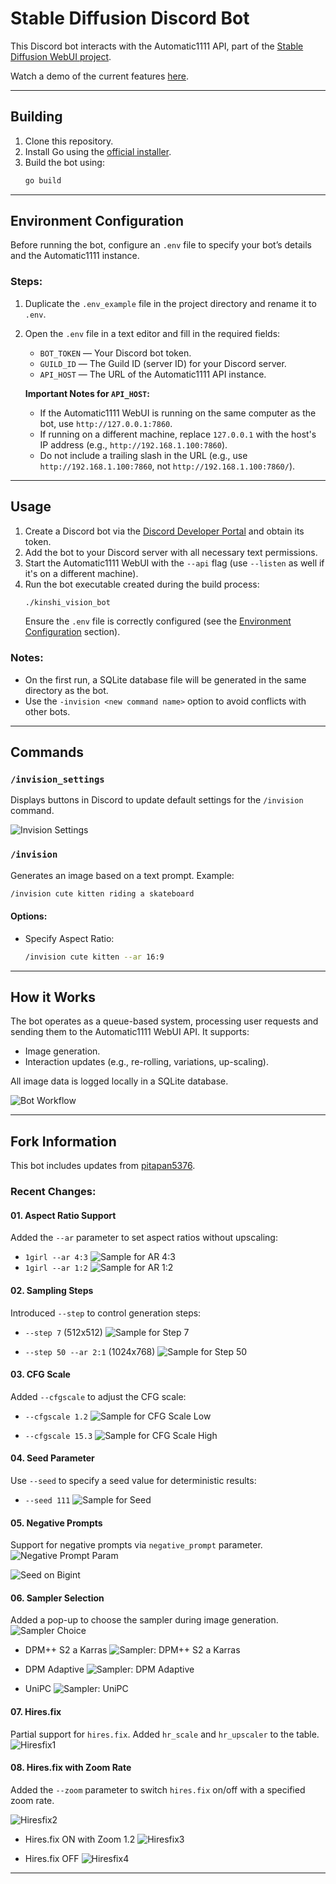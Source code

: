 # Stable Diffusion Discord Bot

This Discord bot interacts with the Automatic1111 API, part of the [Stable Diffusion WebUI project](https://github.com/AUTOMATIC1111/stable-diffusion-webui).

Watch a demo of the current features [here](https://www.youtube.com/watch?v=of5MBh3ueMk).

---

## Building 

1. Clone this repository.
2. Install Go using the [official installer](https://golang.org/dl/).
3. Build the bot using:
   ```bash
   go build
   ```

---

## Environment Configuration

Before running the bot, configure an `.env` file to specify your bot’s details and the Automatic1111 instance. 

### Steps:

1. Duplicate the `.env_example` file in the project directory and rename it to `.env`.
2. Open the `.env` file in a text editor and fill in the required fields:
   - `BOT_TOKEN` — Your Discord bot token.
   - `GUILD_ID` — The Guild ID (server ID) for your Discord server.
   - `API_HOST` — The URL of the Automatic1111 API instance.

   **Important Notes for `API_HOST`:**
   - If the Automatic1111 WebUI is running on the same computer as the bot, use `http://127.0.0.1:7860`.
   - If running on a different machine, replace `127.0.0.1` with the host's IP address (e.g., `http://192.168.1.100:7860`).
   - Do not include a trailing slash in the URL (e.g., use `http://192.168.1.100:7860`, not `http://192.168.1.100:7860/`).

---

## Usage

1. Create a Discord bot via the [Discord Developer Portal](https://discord.com/developers/applications) and obtain its token.
2. Add the bot to your Discord server with all necessary text permissions.
3. Start the Automatic1111 WebUI with the `--api` flag (use `--listen` as well if it's on a different machine).
4. Run the bot executable created during the build process:
   ```bash
   ./kinshi_vision_bot
   ```
   Ensure the `.env` file is correctly configured (see the [Environment Configuration](#environment-configuration) section).

### Notes:
- On the first run, a SQLite database file will be generated in the same directory as the bot.
- Use the `-invision <new command name>` option to avoid conflicts with other bots.

---

## Commands

### `/invision_settings`

Displays buttons in Discord to update default settings for the `/invision` command.

![Invision Settings](https://user-images.githubusercontent.com/7525989/211077599-482536ef-1a70-4f58-abf0-314c773c64c6.png)

### `/invision`

Generates an image based on a text prompt. Example:
```bash
/invision cute kitten riding a skateboard
```

#### Options:
- Specify Aspect Ratio:
  ```bash
  /invision cute kitten --ar 16:9
  ```

---

## How it Works

The bot operates as a queue-based system, processing user requests and sending them to the Automatic1111 WebUI API. It supports:
- Image generation.
- Interaction updates (e.g., re-rolling, variations, up-scaling).

All image data is logged locally in a SQLite database.

![Bot Workflow](https://user-images.githubusercontent.com/7525989/209247280-4318a73a-71f4-48aa-8310-7fdfbbbf6820.png)

---

## Fork Information

This bot includes updates from [pitapan5376](https://github.com/pitapan5376/stable-diffusion-discord-bot).

### Recent Changes:

#### 01. Aspect Ratio Support
Added the `--ar` parameter to set aspect ratios without upscaling:
- `1girl --ar 4:3`
  ![Sample for AR 4:3](https://github.com/pizzarous/kinshi-visions/blob/master/document/003_aspect_ratio_4_3.png?raw=true)
- `1girl --ar 1:2`
  ![Sample for AR 1:2](https://github.com/pizzarous/kinshi-visions/blob/master/document/003_aspect_ratio_1_2.png?raw=true)

#### 02. Sampling Steps
Introduced `--step` to control generation steps:
- `--step 7` (512x512)
  ![Sample for Step 7](https://github.com/pizzarous/kinshi-visions/blob/master/document/004_steps_param_7.png?raw=true)

- `--step 50 --ar 2:1` (1024x768)
  ![Sample for Step 50](https://github.com/pizzarous/kinshi-visions/blob/master/document/004_steps_param_50.png?raw=true)

#### 03. CFG Scale
Added `--cfgscale` to adjust the CFG scale:
- `--cfgscale 1.2`
  ![Sample for CFG Scale Low](https://github.com/pizzarous/kinshi-visions/blob/master/document/005_cfg_scale_1.png?raw=true)

- `--cfgscale 15.3`
  ![Sample for CFG Scale High](https://github.com/pizzarous/kinshi-visions/blob/master/document/005_cfg_scale_15.png?raw=true)

#### 04. Seed Parameter
Use `--seed` to specify a seed value for deterministic results:
- `--seed 111`
  ![Sample for Seed](https://github.com/pizzarous/kinshi-visions/blob/master/document/006_seed.png?raw=true)

#### 05. Negative Prompts
Support for negative prompts via `negative_prompt` parameter.
![Negative Prompt Param](https://github.com/pizzarous/kinshi-visions/blob/master/document/007_negative_prompt.png?raw=true)


![Seed on Bigint](https://github.com/pizzarous/kinshi-visions/blob/master/document/008_seed_bigint.png?raw=true)

#### 06. Sampler Selection
Added a pop-up to choose the sampler during image generation.
![Sampler Choice](https://github.com/pizzarous/kinshi-visions/blob/master/document/009_sampler_selection.png?raw=true)
- DPM++ S2 a Karras
  ![Sampler: DPM++ S2 a Karras](https://github.com/pizzarous/kinshi-visions/blob/master/document/009_sampler_DPMppS2aKarras.png?raw=true)

- DPM Adaptive
  ![Sampler: DPM Adaptive](https://github.com/pizzarous/kinshi-visions/blob/master/document/009_sampler_DPMAdaptive.png?raw=true)

- UniPC
  ![Sampler: UniPC](https://github.com/pizzarous/kinshi-visions/blob/master/document/009_sampler_UniPC.png?raw=true)
#### 07. Hires.fix
Partial support for `hires.fix`. Added `hr_scale` and `hr_upscaler` to the table.
![Hiresfix1](https://github.com/pizzarous/kinshi-visions/blob/master/document/012_hiresfix1.png?raw=true)
#### 08. Hires.fix with Zoom Rate

Added the `--zoom` parameter to switch `hires.fix` on/off with a specified zoom rate.

![Hiresfix2](https://github.com/pizzarous/kinshi-visions/blob/master/document/012_hiresfix2.png?raw=true)

- Hires.fix ON with Zoom 1.2
  ![Hiresfix3](https://github.com/pizzarous/kinshi-visions/blob/master/document/012_hiresfix3.png?raw=true)

- Hires.fix OFF
  ![Hiresfix4](https://github.com/pizzarous/kinshi-visions/blob/master/document/012_hiresfix4.png?raw=true)

---


